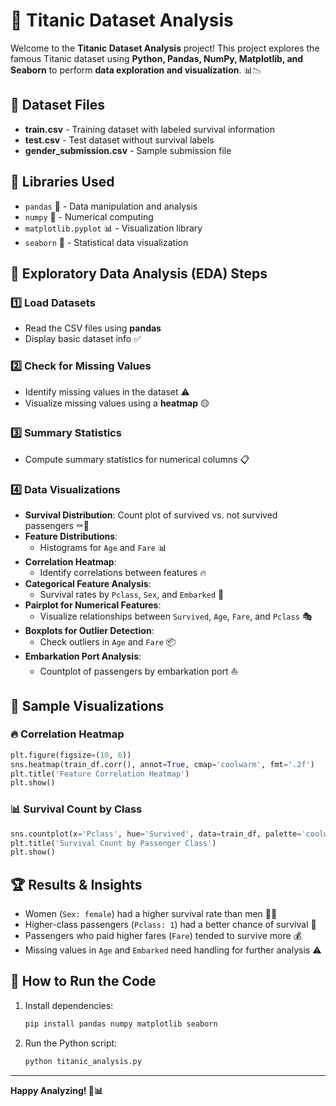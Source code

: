 # 🚢 Titanic Dataset Analysis

Welcome to the **Titanic Dataset Analysis** project! This project explores the famous Titanic dataset using **Python, Pandas, NumPy, Matplotlib, and Seaborn** to perform **data exploration and visualization**. 📊📉

## 📂 Dataset Files
- **train.csv** - Training dataset with labeled survival information
- **test.csv** - Test dataset without survival labels
- **gender_submission.csv** - Sample submission file

## 🔧 Libraries Used
- `pandas` 🐼 - Data manipulation and analysis
- `numpy` 🔢 - Numerical computing
- `matplotlib.pyplot` 📊 - Visualization library
- `seaborn` 🌊 - Statistical data visualization

## 🚀 Exploratory Data Analysis (EDA) Steps

### 1️⃣ Load Datasets
- Read the CSV files using **pandas**
- Display basic dataset info ✅

### 2️⃣ Check for Missing Values
- Identify missing values in the dataset ⚠️
- Visualize missing values using a **heatmap** 🟡

### 3️⃣ Summary Statistics
- Compute summary statistics for numerical columns 📋

### 4️⃣ Data Visualizations
- **Survival Distribution**: Count plot of survived vs. not survived passengers ⚰️🚶
- **Feature Distributions**:
  - Histograms for `Age` and `Fare` 📊
- **Correlation Heatmap**:
  - Identify correlations between features 🔥
- **Categorical Feature Analysis**:
  - Survival rates by `Pclass`, `Sex`, and `Embarked` 📌
- **Pairplot for Numerical Features**:
  - Visualize relationships between `Survived`, `Age`, `Fare`, and `Pclass` 🎭
- **Boxplots for Outlier Detection**:
  - Check outliers in `Age` and `Fare` 📦
- **Embarkation Port Analysis**:
  - Countplot of passengers by embarkation port ⛵

## 📸 Sample Visualizations
### 🔥 Correlation Heatmap
```python
plt.figure(figsize=(10, 6))
sns.heatmap(train_df.corr(), annot=True, cmap='coolwarm', fmt='.2f')
plt.title('Feature Correlation Heatmap')
plt.show()
```

### 📊 Survival Count by Class
```python
sns.countplot(x='Pclass', hue='Survived', data=train_df, palette='coolwarm')
plt.title('Survival Count by Passenger Class')
plt.show()
```

## 🏆 Results & Insights
- Women (`Sex: female`) had a higher survival rate than men 👩‍🚀
- Higher-class passengers (`Pclass: 1`) had a better chance of survival 🏅
- Passengers who paid higher fares (`Fare`) tended to survive more 💰
- Missing values in `Age` and `Embarked` need handling for further analysis ⚠️

## 📌 How to Run the Code
1. Install dependencies:
   ```sh
   pip install pandas numpy matplotlib seaborn
   ```
2. Run the Python script:
   ```sh
   python titanic_analysis.py
---
**Happy Analyzing! 🚀📊**


